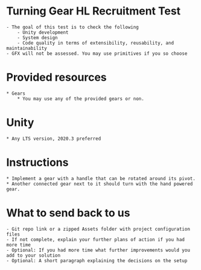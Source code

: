 # Turning Gear HL Recruitment Test
	- The goal of this test is to check the following
		- Unity development
		- System design
		- Code quality in terms of extensibility, reusability, and maintainability
	- GFX will not be assessed. You may use primitives if you so choose

# Provided resources
	* Gears
		* You may use any of the provided gears or non.

# Unity
	* Any LTS version, 2020.3 preferred
	
# Instructions
	* Implement a gear with a handle that can be rotated around its pivot. 
	* Another connected gear next to it should turn with the hand powered gear.

# What to send back to us
	- Git repo link or a zipped Assets folder with project configuration files
	- If not complete, explain your further plans of action if you had more time
	- Optional: If you had more time what further improvements would you add to your solution
	- Optional: A short paragraph explaining the decisions on the setup
	